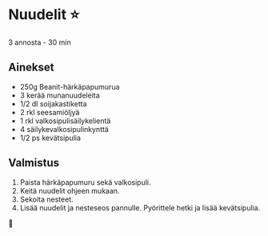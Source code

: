 # Nuudelit ⭐
3 annosta - 30 min

## Ainekset
- 250g Beanit-härkäpapumurua
- 3 kerää munanuudeleita
- 1/2 dl soijakastiketta
- 2 rkl seesamiöljyä
- 1 rkl valkosipulisäilykelientä
- 4 säilykevalkosipulinkynttä
- 1/2 ps kevätsipulia

## Valmistus
1. Paista härkäpapumuru sekä valkosipuli.
2. Keitä nuudelit ohjeen mukaan.
3. Sekoita nesteet.
4. Lisää nuudelit ja nesteseos pannulle. Pyörittele hetki ja lisää kevätsipulia.

🥚
